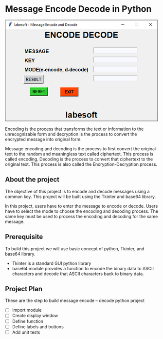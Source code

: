 # Message Encode Decode in Python

![img.png](img.png)

Encoding is the process that transforms the text or information to the 
unrecognizable form and decryption is the process to convert the encrypted 
message into original form.

Message encoding and decoding is the process to first convert the original 
text to the random and meaningless text called ciphertext. This process is 
called encoding. Decoding is the process to convert that ciphertext to the 
original text. This process is also called the Encryption-Decryption process.

## About the project

The objective of this project is to encode and decode messages using a 
common key. This project will be built using the Tkinter and base64 library.

In this project, users have to enter the message to encode or decode. Users 
have to select the mode to choose the encoding and decoding process. The 
same key must be used to process the encoding and decoding for the same message.

## Prerequisite

To build this project we will use basic concept of python, Tkinter, and 
base64 library.

- Tkinter is a standard GUI python library
- base64 module provides a function to encode the binary data to ASCII 
  characters and decode that ASCII characters back to binary data.
  
## Project Plan

These are the step to build message encode – decode python project

- [ ] Import module
- [ ] Create display window
- [ ] Define function
- [ ] Define labels and buttons
- [ ] Add unit tests
